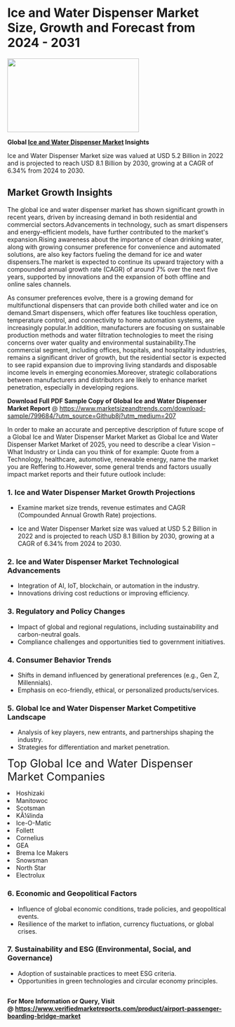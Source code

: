 <H1>Ice and Water Dispenser Market Size, Growth and Forecast from 2024 - 2031</H1><img class="aligncenter size-medium wp-image-584254" src="https://thirdeyenews.in/wp-content/uploads/2024/09/Global-Market-Research-300x168.jpeg" alt="" width="300" height="168" /><p><strong>Global&nbsp;<a href="https://www.marketsizeandtrends.com/download-sample/799684/?utm_source=Github8j?utm_medium=207">Ice and Water Dispenser Market</a> Insights</strong></p><p>Ice and Water Dispenser Market size was valued at USD 5.2 Billion in 2022 and is projected to reach USD 8.1 Billion by 2030, growing at a CAGR of 6.34% from 2024 to 2030.</p><p><h2>Market Growth Insights</h2> <p>The global ice and water dispenser market has shown significant growth in recent years, driven by increasing demand in both residential and commercial sectors.Advancements in technology, such as smart dispensers and energy-efficient models, have further contributed to the market's expansion.Rising awareness about the importance of clean drinking water, along with growing consumer preference for convenience and automated solutions, are also key factors fueling the demand for ice and water dispensers.The market is expected to continue its upward trajectory with a compounded annual growth rate (CAGR) of around 7% over the next five years, supported by innovations and the expansion of both offline and online sales channels.</p> <p>As consumer preferences evolve, there is a growing demand for multifunctional dispensers that can provide both chilled water and ice on demand.Smart dispensers, which offer features like touchless operation, temperature control, and connectivity to home automation systems, are increasingly popular.In addition, manufacturers are focusing on sustainable production methods and water filtration technologies to meet the rising concerns over water quality and environmental sustainability.The commercial segment, including offices, hospitals, and hospitality industries, remains a significant driver of growth, but the residential sector is expected to see rapid expansion due to improving living standards and disposable income levels in emerging economies.Moreover, strategic collaborations between manufacturers and distributors are likely to enhance market penetration, especially in developing regions.</p> <p><span class=""><strong>Download Full PDF Sample Copy of Global Ice and Water Dispenser Market Report</strong> @ <a href="https://www.marketsizeandtrends.com/download-sample/799684/?utm_source=Github8j?utm_medium=207" target="_blank">https://www.marketsizeandtrends.com/download-sample/799684/?utm_source=Github8j?utm_medium=207</a></span></p><p>In order to make an accurate and perceptive description of future scope of a Global&nbsp;Ice and Water Dispenser Market Market as Global&nbsp;Ice and Water Dispenser Market Market of 2025, you need to describe a clear Vision &ndash; What Industry or Linda can you think of for example: Quote from a Technology, healthcare, automotive, renewable energy, name the market you are Reffering to.However, some general trends and factors usually impact market reports and their future outlook include:</p><h3>1.&nbsp;<strong>Ice and Water Dispenser Market Growth Projections</strong></h3><ul><li>Examine market size trends, revenue estimates and CAGR (Compounded Annual Growth Rate) projections.</li><li><p>Ice and Water Dispenser Market size was valued at USD 5.2 Billion in 2022 and is projected to reach USD 8.1 Billion by 2030, growing at a CAGR of 6.34% from 2024 to 2030.</p></li></ul><h3>2.&nbsp;<strong>Ice and Water Dispenser Market Technological Advancements</strong></h3><ul><li>Integration of AI, IoT, blockchain, or automation in the industry.</li><li>Innovations driving cost reductions or improving efficiency.</li></ul><h3>3.&nbsp;<strong>Regulatory and Policy Changes</strong></h3><ul><li>Impact of global and regional regulations, including sustainability and carbon-neutral goals.</li><li>Compliance challenges and opportunities tied to government initiatives.</li></ul><h3>4.&nbsp;<strong>Consumer Behavior Trends</strong></h3><ul><li>Shifts in demand influenced by generational preferences (e.g., Gen Z, Millennials).</li><li>Emphasis on eco-friendly, ethical, or personalized products/services.</li></ul><h3>5.&nbsp;<strong>Global Ice and Water Dispenser Market Competitive Landscape</strong></h3><ul><li>Analysis of key players, new entrants, and partnerships shaping the industry.</li><li>Strategies for differentiation and market penetration.</li></ul><p data-pm-slice="1 1 []"><span style="color: inherit; font-family: inherit; font-size: 25px;">Top Global Ice and Water Dispenser Market Companies</span></p><div class="" data-test-id=""><p><li>Hoshizaki</li><li> Manitowoc</li><li> Scotsman</li><li> KÃ¼linda</li><li> Ice-O-Matic</li><li> Follett</li><li> Cornelius</li><li> GEA</li><li> Brema Ice Makers</li><li> Snowsman</li><li> North Star</li><li> Electrolux</li></p></div><h3>6.&nbsp;<strong>Economic and Geopolitical Factors</strong></h3><ul><li>Influence of global economic conditions, trade policies, and geopolitical events.</li><li>Resilience of the market to inflation, currency fluctuations, or global crises.</li></ul><h3>7.&nbsp;<strong>Sustainability and ESG (Environmental, Social, and Governance)</strong></h3><ul><li>Adoption of sustainable practices to meet ESG criteria.</li><li>Opportunities in green technologies and circular economy principles.</li></ul><h2><strong style="font-size: 14px;">For More Information or Query, Visit @&nbsp;</strong><a style="background-color: #ffffff; font-size: 14px;" href="https://www.marketsizeandtrends.com/report/ice-and-water-dispenser-market/" target="_blank">https://www.verifiedmarketreports.com/product/airport-passenger-boarding-bridge-market</a></h2>